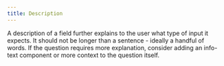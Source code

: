 ```yaml
---
title: Description
---
```


A description of a field further explains to the user what type of input it expects. It should not be longer than a sentence - ideally a handful of words. If the question requires more explanation, consider adding an info-text component or more context to the question itself.